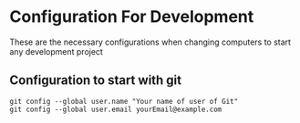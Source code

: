 # Configuration For Development
These are the necessary configurations when changing computers to start any development project

## Configuration to start with git
```git
git config --global user.name "Your name of user of Git"
git config --global user.email yourEmail@example.com
```
